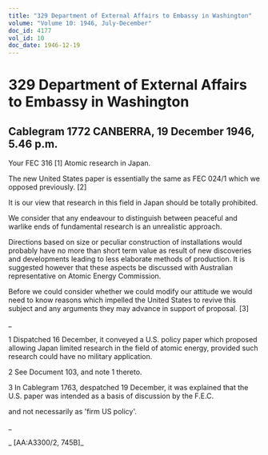 ```yaml
---
title: "329 Department of External Affairs to Embassy in Washington"
volume: "Volume 10: 1946, July-December"
doc_id: 4177
vol_id: 10
doc_date: 1946-12-19
---
```


# 329 Department of External Affairs to Embassy in Washington

## Cablegram 1772 CANBERRA, 19 December 1946, 5.46 p.m.

Your FEC 316 [1] Atomic research in Japan.

The new United States paper is essentially the same as FEC 024/1 which we opposed previously. [2]

It is our view that research in this field in Japan should be totally prohibited.

We consider that any endeavour to distinguish between peaceful and warlike ends of fundamental research is an unrealistic approach.

Directions based on size or peculiar construction of installations would probably have no more than short term value as result of new discoveries and developments leading to less elaborate methods of production. It is suggested however that these aspects be discussed with Australian representative on Atomic Energy Commission.

Before we could consider whether we could modify our attitude we would need to know reasons which impelled the United States to revive this subject and any arguments they may advance in support of proposal. [3]

_

1 Dispatched 16 December, it conveyed a U.S. policy paper which proposed allowing Japan limited research in the field of atomic energy, provided such research could have no military application.

2 See Document 103, and note 1 thereto.

3 In Cablegram 1763, despatched 19 December, it was explained that the U.S. paper was intended as a basis of discussion by the F.E.C.

and not necessarily as 'firm US policy'.

_

_ [AA:A3300/2, 745B]_

